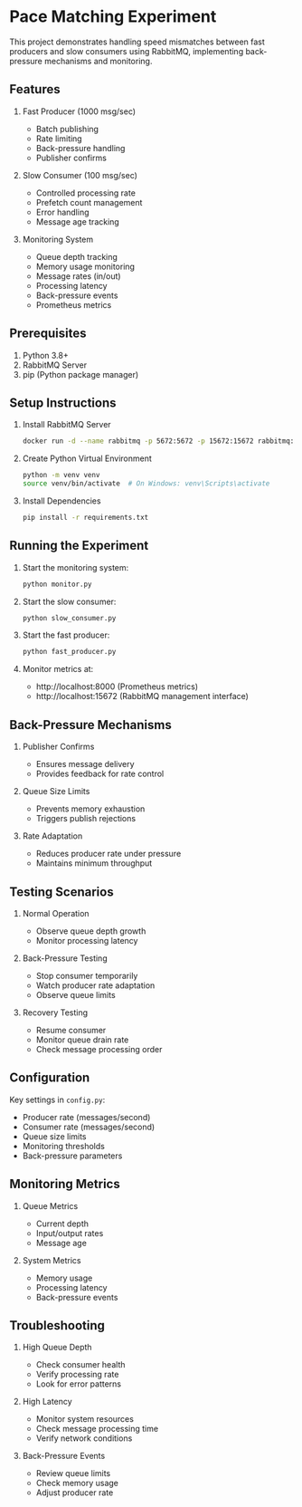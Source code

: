 # Pace Matching Experiment

This project demonstrates handling speed mismatches between fast producers and slow consumers using RabbitMQ, implementing back-pressure mechanisms and monitoring.

## Features

1. Fast Producer (1000 msg/sec)
   - Batch publishing
   - Rate limiting
   - Back-pressure handling
   - Publisher confirms

2. Slow Consumer (100 msg/sec)
   - Controlled processing rate
   - Prefetch count management
   - Error handling
   - Message age tracking

3. Monitoring System
   - Queue depth tracking
   - Memory usage monitoring
   - Message rates (in/out)
   - Processing latency
   - Back-pressure events
   - Prometheus metrics

## Prerequisites

1. Python 3.8+
2. RabbitMQ Server
3. pip (Python package manager)

## Setup Instructions

1. Install RabbitMQ Server
   ```bash
   docker run -d --name rabbitmq -p 5672:5672 -p 15672:15672 rabbitmq:4-management
   ```

2. Create Python Virtual Environment
   ```bash
   python -m venv venv
   source venv/bin/activate  # On Windows: venv\Scripts\activate
   ```

3. Install Dependencies
   ```bash
   pip install -r requirements.txt
   ```

## Running the Experiment

1. Start the monitoring system:
   ```bash
   python monitor.py
   ```

2. Start the slow consumer:
   ```bash
   python slow_consumer.py
   ```

3. Start the fast producer:
   ```bash
   python fast_producer.py
   ```

4. Monitor metrics at:
   - http://localhost:8000 (Prometheus metrics)
   - http://localhost:15672 (RabbitMQ management interface)

## Back-Pressure Mechanisms

1. Publisher Confirms
   - Ensures message delivery
   - Provides feedback for rate control

2. Queue Size Limits
   - Prevents memory exhaustion
   - Triggers publish rejections

3. Rate Adaptation
   - Reduces producer rate under pressure
   - Maintains minimum throughput

## Testing Scenarios

1. Normal Operation
   - Observe queue depth growth
   - Monitor processing latency

2. Back-Pressure Testing
   - Stop consumer temporarily
   - Watch producer rate adaptation
   - Observe queue limits

3. Recovery Testing
   - Resume consumer
   - Monitor queue drain rate
   - Check message processing order

## Configuration

Key settings in `config.py`:
- Producer rate (messages/second)
- Consumer rate (messages/second)
- Queue size limits
- Monitoring thresholds
- Back-pressure parameters

## Monitoring Metrics

1. Queue Metrics
   - Current depth
   - Input/output rates
   - Message age

2. System Metrics
   - Memory usage
   - Processing latency
   - Back-pressure events

## Troubleshooting

1. High Queue Depth
   - Check consumer health
   - Verify processing rate
   - Look for error patterns

2. High Latency
   - Monitor system resources
   - Check message processing time
   - Verify network conditions

3. Back-Pressure Events
   - Review queue limits
   - Check memory usage
   - Adjust producer rate